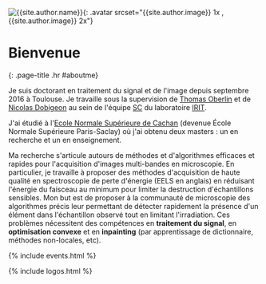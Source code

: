 ![{{site.author.name}}]({{site.author.image}}){: .avatar srcset="{{site.author.image}} 1x , {{site.author.image}} 2x"}

# Bienvenue
{: .page-title .hr #aboutme}

Je suis doctorant en traitement du signal et de l'image depuis septembre 2016 à Toulouse. Je travaille sous la supervision de [Thomas Oberlin](http://oberlin.perso.enseeiht.fr/) et de [Nicolas Dobigeon](http://dobigeon.perso.enseeiht.fr/index.html) au sein de l'équipe [SC](http://sc.enseeiht.fr/) du laboratoire [IRIT](https://www.irit.fr/).

J'ai étudié à l'[Ecole Normale Supérieure de Cachan](https://ens-paris-saclay.fr/) (devenue École Normale Supérieure Paris-Saclay) où j'ai obtenu deux masters : un en recherche et un en enseignement. 

Ma recherche s'articule autours de méthodes et d'algorithmes efficaces et rapides pour l'acquisition d'images multi-bandes en microscopie. En particulier, je travaille à proposer des méthodes d'acquisition de haute qualité en spectroscopie de perte d'énergie (EELS en anglais) en réduisant l'énergie du faisceau au minimum pour limiter la destruction d'échantillons sensibles. Mon but est de proposer à la communauté de microscopie des algorithmes précis leur permettant de détecter rapidement la présence d'un élément dans l'échantillon observé tout en limitant l'irradiation. Ces problèmes nécessitent des compétences en **traitement du signal**, en **optimisation convexe** et en **inpainting** (par apprentissage de dictionnaire, méthodes non-locales, etc). 


{% include events.html %}

{% include logos.html %}

